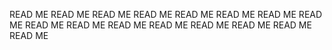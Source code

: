 READ ME
READ ME
READ ME
READ ME
READ ME
READ ME
READ ME
READ ME
READ ME
READ ME
READ ME
READ ME
READ ME
READ ME
READ ME
READ ME
